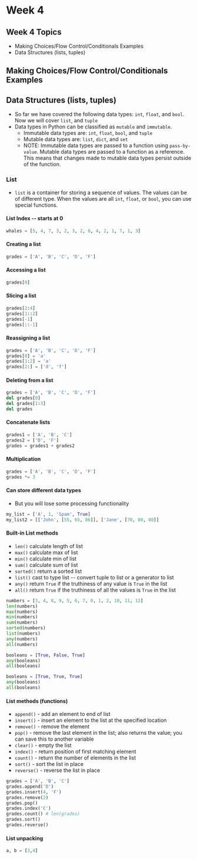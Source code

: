 # Week 4 
## Week 4 Topics
- Making Choices/Flow Control/Conditionals Examples
- Data Structures (lists, tuples)

## Making Choices/Flow Control/Conditionals Examples


## Data Structures (lists, tuples)
- So far we have covered the following data types: `int`, `float`, and `bool`. Now we will
cover `list`, and `tuple` 
- Data types in Python can be classified as `mutable` and `immutable`. 
	- Immutable data types are: `int`, `float`, `bool`, and `tuple`
	- Mutable data types are: `list`, `dict`, and `set`
	- NOTE: Immutable data types are passed to a function using `pass-by-value`. Mutable data types are 
	passed to a function as a reference. This means that changes made to mutable data types persist outside
	of the function. 

### List
- `list` is a container for storing a sequence of values. The values can be of different type. When the values are all `int`, `float`, or `bool`, you can use special functions. 

#### List Index -- starts at 0
```python
whales = [5, 4, 7, 3, 2, 3, 2, 6, 4, 2, 1, 7, 1, 3]
```

#### Creating a list
```python
grades = ['A', 'B', 'C', 'D', 'F']
```

#### Accessing a list
```python
grades[0]
``` 

#### Slicing a list
```python
grades[2:4]
grades[1::2]
grades[-1]
grades[::-1]
```

#### Reassigning a list
```python
grades = ['A', 'B', 'C', 'D', 'F']
grades[0] = 'a'
grades[1:2] = 'a'
grades[2:] = ['d', 'f']
```

#### Deleting from a list
```python
grades = ['A', 'B', 'C', 'D', 'F']
del grades[0]
del grades[1:3]
del grades
```

#### Concatenate lists
```python
grades1 = ['A', 'B', 'C']
grades2 = ['D', 'F']
grades = grades1 + grades2
```

#### Multiplication
```python
grades = ['A', 'B', 'C', 'D', 'F']
grades *= 3

```

#### Can store different data types
- But you will lose some processing functionality
```python
my_list = ['A', 1, 'Spam', True]
my_list2 = [['John', [55, 65, 86]], ['Jane', [70, 80, 80]]
```

#### Built-in List methods
- `len()` calculate length of list
- `max()` calculate max of list
- `min()` calculate min of list
- `sum()` calculate sum of list
- `sorted()` return a sorted list
- `list()` cast to type list -- convert tuple to list or a generator to list
- `any()` return `True` if the truthiness of any value is `True` in the list
- `all()` return `True` if the truthiness of all the values is `True` in the list

```python
numbers = [3, 4, 8, 9, 5, 6, 7, 0, 1, 2, 10, 11, 12]
len(numbers)
max(numbers)
min(numbers)
sum(numbers)
sorted(numbers)
list(numbers)
any(numbers)
all(numbers)
```
```python
booleans = [True, False, True]
any(booleans)
all(booleans)
```

```python
booleans = [True, True, True]
any(booleans)
all(booleans)
```

#### List methods (functions)
- `append()` - add an element to end of list
- `insert()` - insert an element to the list at the specified location
- `remove()` - remove the element 
- `pop()` - remove the last element in the list; also returns the value; you can save this to another variable
- `clear()` - empty the list
- `index()` - return position of first matching element
- `count()` - return the number of elements in the list
- `sort()` - sort the list in place 
- `reverse()` - reverse the list in place


```python
grades = ['A', 'B', 'C']
grades.append('D')
grades.insert(4, 'F')
grades.remove(2)
grades.pop()
grades.index('C')
grades.count() # len(grades)
grades.sort()
grades.reverse()
```

#### List unpacking 
```python
a, b = [3,4]
```

